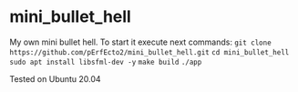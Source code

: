 # mini_bullet_hell

My own mini bullet hell.
To start it execute next commands:
`git clone https://github.com/pErfEcto2/mini_bullet_hell.git`
`cd mini_bullet_hell`
`sudo apt install libsfml-dev -y`
`make build`
`./app`

Tested on Ubuntu 20.04
